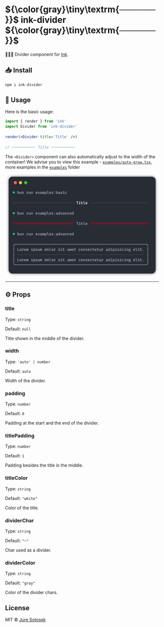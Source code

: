 <!-- markdownlint-disable-next-line blanks-around-headings  -->
# ${\color{gray}\tiny\textrm{──────}}$  ink-divider  ${\color{gray}\tiny\textrm{──────}}$
👩🏼‍🎨 Divider component for [Ink](https://github.com/vadimdemedes/ink).

## 📥 Install

```bash
npm i ink-divider
```

## 🚀 Usage

Here is the basic usage:

```jsx
import { render } from 'ink'
import Divider from 'ink-divider'

render(<Divider title='Title' />)

// ─────────── Title ───────────
```

The `<Divider>` component can also automatically adjust to the width of the container!
We advise you to view this example - [`examples/auto-grow.tsx`](https://github.com/JureSotosek/ink-divider/blob/master/examples/auto-grow.tsx), more examples in the [`examples`](https://github.com/JureSotosek/ink-divider/tree/master/exampes) folder

<!-- markdownlint-disable-next-line-->
<img src="media/example.png" alt="example" width="550">

---

## ⚙️ Props

### title

Type: `string`

Default: `null`

Title shown in the middle of the divider.

### width

Type: `'auto' | number`

Default: `auto`

Width of the divider.

### padding

Type: `number`

Default: `0`

Padding at the start and the end of the divider.

### titlePadding

Type: `number`

Default: `1`

Padding besides the title in the middle.

### titleColor

Type: `string`

Default: `"white"`

Color of the title.

### dividerChar

Type: `string`

Default: `"─"`

Char used as a divider.

### dividerColor

Type: `string`

Default: `"gray"`

Color of the divider chars.

## License

MIT © [Jure Sotosek](https://github.com/JureSotosek)
